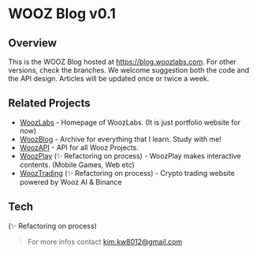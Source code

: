 # WOOZ Blog v0.1

## Overview

This is the WOOZ Blog hosted at https://blog.woozlabs.com. For other versions, check the branches.
We welcome suggestion both the code and the API design.
Articles will be updated once or twice a week.

## Related Projects

- [WoozLabs] - Homepage of WoozLabs. (It is just portfolio website for now)
- [WoozBlog] - Archive for everything that I learn. Study with me!
- [WoozAPI] - API for all Wooz Projects.
- [WoozPlay] (✨ Refactoring on process) - WoozPlay makes interactive contents. (Mobile Games, Web etc)
- [WoozTrading] (✨ Refactoring on process) - Crypto trading website powered by Wooz AI & Binance

## Tech

(✨ Refactoring on process)

> For more infos contact [kim.kw8012@gmail.com]

[kim.kw8012@gmail.com]: mailto:kim.kw8012@gmail.com
[woozlabs]: https://woozlabs.com
[woozblog]: https://blog.woozlabs.com
[woozapi]: https://api.woozlabs.com
[woozplay]: https://play.woozlabs.com
[wooztrading]: https://trading.woozlabs.com
